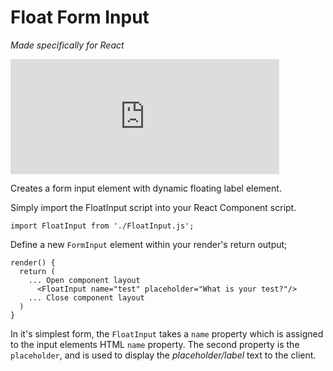 # Float Form Input
_Made specifically for React_

<iframe src='https://gfycat.com/ifr/TinySatisfiedFlyingsquirrel' frameborder='0' scrolling='no' width='430' height='184' allowfullscreen></iframe>

Creates a form input element with dynamic floating label element.

Simply import the FloatInput script into your React Component script.

```
import FloatInput from './FloatInput.js';
```

Define a new `FormInput` element within your render's return output;
```
render() {
  return (
    ... Open component layout
      <FloatInput name="test" placeholder="What is your test?"/>
    ... Close component layout
  )
}
```

In it's simplest form, the `FloatInput` takes a `name` property which is assigned to the input elements HTML `name` property. The second property is the `placeholder`, and is used to display the _placeholder/label_ text to the client.